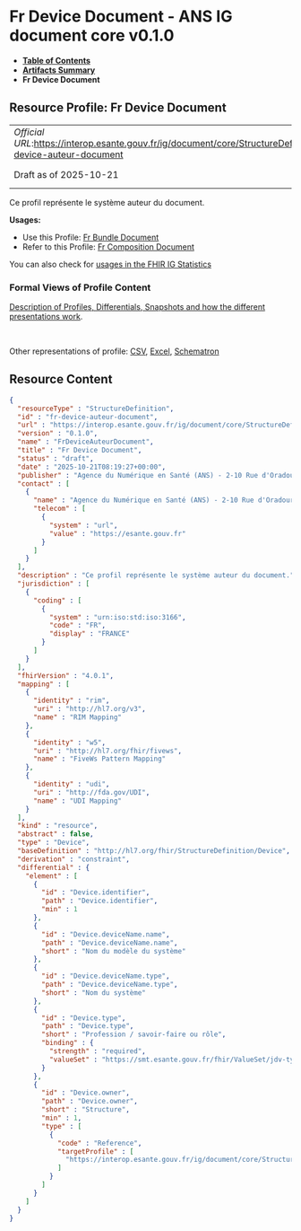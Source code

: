 # Fr Device Document - ANS IG document core v0.1.0

* [**Table of Contents**](toc.md)
* [**Artifacts Summary**](artifacts.md)
* **Fr Device Document**

## Resource Profile: Fr Device Document 

| | |
| :--- | :--- |
| *Official URL*:https://interop.esante.gouv.fr/ig/document/core/StructureDefinition/fr-device-auteur-document | *Version*:0.1.0 |
| Draft as of 2025-10-21 | *Computable Name*:FrDeviceAuteurDocument |

 
Ce profil représente le système auteur du document. 

**Usages:**

* Use this Profile: [Fr Bundle Document](StructureDefinition-fr-bundle-document.md)
* Refer to this Profile: [Fr Composition Document](StructureDefinition-fr-composition-document.md)

You can also check for [usages in the FHIR IG Statistics](https://packages2.fhir.org/xig/ans.document.fr.core|current/StructureDefinition/fr-device-auteur-document)

### Formal Views of Profile Content

 [Description of Profiles, Differentials, Snapshots and how the different presentations work](http://build.fhir.org/ig/FHIR/ig-guidance/readingIgs.html#structure-definitions). 

 

Other representations of profile: [CSV](StructureDefinition-fr-device-auteur-document.csv), [Excel](StructureDefinition-fr-device-auteur-document.xlsx), [Schematron](StructureDefinition-fr-device-auteur-document.sch) 



## Resource Content

```json
{
  "resourceType" : "StructureDefinition",
  "id" : "fr-device-auteur-document",
  "url" : "https://interop.esante.gouv.fr/ig/document/core/StructureDefinition/fr-device-auteur-document",
  "version" : "0.1.0",
  "name" : "FrDeviceAuteurDocument",
  "title" : "Fr Device Document",
  "status" : "draft",
  "date" : "2025-10-21T08:19:27+00:00",
  "publisher" : "Agence du Numérique en Santé (ANS) - 2-10 Rue d'Oradour-sur-Glane, 75015 Paris",
  "contact" : [
    {
      "name" : "Agence du Numérique en Santé (ANS) - 2-10 Rue d'Oradour-sur-Glane, 75015 Paris",
      "telecom" : [
        {
          "system" : "url",
          "value" : "https://esante.gouv.fr"
        }
      ]
    }
  ],
  "description" : "Ce profil représente le système auteur du document.",
  "jurisdiction" : [
    {
      "coding" : [
        {
          "system" : "urn:iso:std:iso:3166",
          "code" : "FR",
          "display" : "FRANCE"
        }
      ]
    }
  ],
  "fhirVersion" : "4.0.1",
  "mapping" : [
    {
      "identity" : "rim",
      "uri" : "http://hl7.org/v3",
      "name" : "RIM Mapping"
    },
    {
      "identity" : "w5",
      "uri" : "http://hl7.org/fhir/fivews",
      "name" : "FiveWs Pattern Mapping"
    },
    {
      "identity" : "udi",
      "uri" : "http://fda.gov/UDI",
      "name" : "UDI Mapping"
    }
  ],
  "kind" : "resource",
  "abstract" : false,
  "type" : "Device",
  "baseDefinition" : "http://hl7.org/fhir/StructureDefinition/Device",
  "derivation" : "constraint",
  "differential" : {
    "element" : [
      {
        "id" : "Device.identifier",
        "path" : "Device.identifier",
        "min" : 1
      },
      {
        "id" : "Device.deviceName.name",
        "path" : "Device.deviceName.name",
        "short" : "Nom du modèle du système"
      },
      {
        "id" : "Device.deviceName.type",
        "path" : "Device.deviceName.type",
        "short" : "Nom du système"
      },
      {
        "id" : "Device.type",
        "path" : "Device.type",
        "short" : "Profession / savoir-faire ou rôle",
        "binding" : {
          "strength" : "required",
          "valueSet" : "https://smt.esante.gouv.fr/fhir/ValueSet/jdv-type-systeme-cisis"
        }
      },
      {
        "id" : "Device.owner",
        "path" : "Device.owner",
        "short" : "Structure",
        "min" : 1,
        "type" : [
          {
            "code" : "Reference",
            "targetProfile" : [
              "https://interop.esante.gouv.fr/ig/document/core/StructureDefinition/fr-organization-document"
            ]
          }
        ]
      }
    ]
  }
}

```
